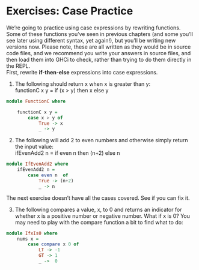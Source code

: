 # Exercises: Case Practice

We’re going to practice using case expressions by rewriting
functions. Some of these functions you’ve seen in previous
chapters (and some you’ll see later using different syntax, yet again!), but you’ll be writing new versions now. Please note, these are all written as they would be in source code files, and we recommend you write your answers in source files, and then load them into GHCi to check, rather than trying to do them directly in the REPL.  
First, rewrite **if-then-else** expressions into case expressions.  

1. The following should return x when x is greater than y:  
functionC x y = if (x > y) then x else y  
```hs 
module FunctionC where

    functionC x y = 
        case x > y of
            True -> x
            _ -> y
```

2. The following will add 2 to even numbers and otherwise simply return the input value:  
ifEvenAdd2 n = if even n then (n+2) else n 
```hs
module IfEvenAdd2 where
    ifEvenAdd2 n =
        case even n  of
            True -> (n+2)
            _ -> n
```

The next exercise doesn’t have all the cases covered. See
if you can fix it.  

3. The following compares a value, x, to 0 and returns an
indicator for whether x is a positive number or negative number. What if x is 0? You may need to play with the compare function a bit to find what to do: 
```hs
module IfxIs0 where
    nums x =
        case compare x 0 of
            LT -> -1
            GT -> 1
            _ ->  0
```